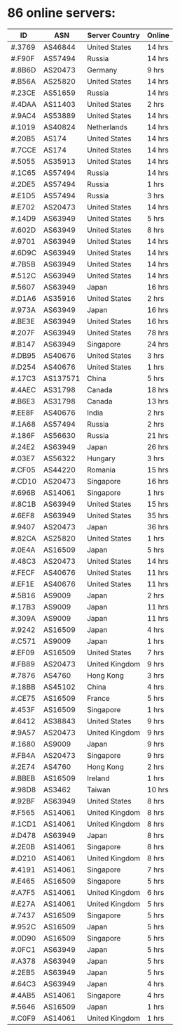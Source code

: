 # 86 online servers:

| ID | ASN | Server Country | Online |
| ------ | ------ | ------ | ------ |
| #.3769 | AS46844 | United States | 14 hrs |
| #.F90F | AS57494 | Russia | 14 hrs |
| #.8B6D | AS20473 | Germany | 9 hrs |
| #.B56A | AS25820 | United States | 14 hrs |
| #.23CE | AS51659 | Russia | 14 hrs |
| #.4DAA | AS11403 | United States | 2 hrs |
| #.9AC4 | AS53889 | United States | 14 hrs |
| #.1019 | AS40824 | Netherlands | 14 hrs |
| #.20B5 | AS174 | United States | 14 hrs |
| #.7CCE | AS174 | United States | 14 hrs |
| #.5055 | AS35913 | United States | 14 hrs |
| #.1C65 | AS57494 | Russia | 14 hrs |
| #.2DE5 | AS57494 | Russia | 1 hrs |
| #.E1D5 | AS57494 | Russia | 3 hrs |
| #.E702 | AS20473 | United States | 14 hrs |
| #.14D9 | AS63949 | United States | 5 hrs |
| #.602D | AS63949 | United States | 8 hrs |
| #.9701 | AS63949 | United States | 14 hrs |
| #.6D9C | AS63949 | United States | 14 hrs |
| #.7B5B | AS63949 | United States | 14 hrs |
| #.512C | AS63949 | United States | 14 hrs |
| #.5607 | AS63949 | Japan | 16 hrs |
| #.D1A6 | AS35916 | United States | 2 hrs |
| #.973A | AS63949 | Japan | 16 hrs |
| #.BE3E | AS63949 | United States | 16 hrs |
| #.207F | AS63949 | United States | 78 hrs |
| #.B147 | AS63949 | Singapore | 24 hrs |
| #.DB95 | AS40676 | United States | 3 hrs |
| #.D254 | AS40676 | United States | 1 hrs |
| #.17C3 | AS137571 | China | 5 hrs |
| #.4AEC | AS31798 | Canada | 18 hrs |
| #.B6E3 | AS31798 | Canada | 13 hrs |
| #.EE8F | AS40676 | India | 2 hrs |
| #.1A68 | AS57494 | Russia | 2 hrs |
| #.186F | AS56630 | Russia | 21 hrs |
| #.24E2 | AS63949 | Japan | 26 hrs |
| #.03E7 | AS56322 | Hungary | 3 hrs |
| #.CF05 | AS44220 | Romania | 15 hrs |
| #.CD10 | AS20473 | Singapore | 16 hrs |
| #.696B | AS14061 | Singapore | 1 hrs |
| #.8C1B | AS63949 | United States | 15 hrs |
| #.6EF8 | AS63949 | United States | 35 hrs |
| #.9407 | AS20473 | Japan | 36 hrs |
| #.82CA | AS25820 | United States | 1 hrs |
| #.0E4A | AS16509 | Japan | 5 hrs |
| #.48C3 | AS20473 | United States | 14 hrs |
| #.FECF | AS40676 | United States | 11 hrs |
| #.EF1E | AS40676 | United States | 11 hrs |
| #.5B16 | AS9009 | Japan | 2 hrs |
| #.17B3 | AS9009 | Japan | 11 hrs |
| #.309A | AS9009 | Japan | 11 hrs |
| #.9242 | AS16509 | Japan | 4 hrs |
| #.C571 | AS9009 | Japan | 1 hrs |
| #.EF09 | AS16509 | United States | 7 hrs |
| #.FB89 | AS20473 | United Kingdom | 9 hrs |
| #.7876 | AS4760 | Hong Kong | 3 hrs |
| #.18BB | AS45102 | China | 4 hrs |
| #.CE75 | AS16509 | France | 5 hrs |
| #.453F | AS16509 | Singapore | 1 hrs |
| #.6412 | AS38843 | United States | 9 hrs |
| #.9A57 | AS20473 | United Kingdom | 9 hrs |
| #.1680 | AS9009 | Japan | 9 hrs |
| #.FB4A | AS20473 | Singapore | 9 hrs |
| #.2E74 | AS4760 | Hong Kong | 2 hrs |
| #.BBEB | AS16509 | Ireland | 1 hrs |
| #.98D8 | AS3462 | Taiwan | 10 hrs |
| #.92BF | AS63949 | United States | 8 hrs |
| #.F565 | AS14061 | United Kingdom | 8 hrs |
| #.1CD1 | AS14061 | United Kingdom | 8 hrs |
| #.D478 | AS63949 | Japan | 8 hrs |
| #.2E0B | AS14061 | Singapore | 8 hrs |
| #.D210 | AS14061 | United Kingdom | 8 hrs |
| #.4191 | AS14061 | Singapore | 7 hrs |
| #.E465 | AS16509 | Singapore | 5 hrs |
| #.A7F5 | AS14061 | United Kingdom | 6 hrs |
| #.E27A | AS14061 | United Kingdom | 5 hrs |
| #.7437 | AS16509 | Singapore | 5 hrs |
| #.952C | AS16509 | Japan | 5 hrs |
| #.0D90 | AS16509 | Singapore | 5 hrs |
| #.0FC1 | AS63949 | Japan | 5 hrs |
| #.A378 | AS63949 | Japan | 5 hrs |
| #.2EB5 | AS63949 | Japan | 5 hrs |
| #.64C3 | AS63949 | Japan | 4 hrs |
| #.4AB5 | AS14061 | Singapore | 4 hrs |
| #.5646 | AS16509 | Japan | 1 hrs |
| #.C0F9 | AS14061 | United Kingdom | 1 hrs |

